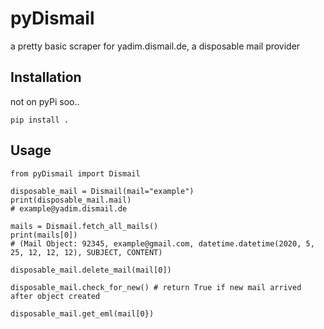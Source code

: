 pyDismail
==============

a pretty basic scraper for yadim.dismail.de, a disposable mail provider

Installation
------------
not on pyPi soo..

    pip install .

Usage
-----


    from pyDismail import Dismail
	
    disposable_mail = Dismail(mail="example")
	print(disposable_mail.mail)
	# example@yadim.dismail.de
	
	mails = Dismail.fetch_all_mails()
	print(mails[0])
	# (Mail Object: 92345, example@gmail.com, datetime.datetime(2020, 5, 25, 12, 12, 12), SUBJECT, CONTENT)
	
	disposable_mail.delete_mail(mail[0])
	
	disposable_mail.check_for_new() # return True if new mail arrived after object created
	
	disposable_mail.get_eml(mail[0})
	
	

